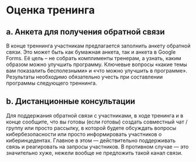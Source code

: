 # Оценка тренинга

## a. Анкета для получения обратной связи
В конце треннинга участникам предлагается заполнить анкету обратной связи. Это может быть как бумажная анкета, так и анкета в Google Forms. Её цель – не собрать комплименты тренерам, а узнать, каким образом можно улучшить программу. Ключевые вопросы «какие темы вам показалить бесполезными» и «что можно улучшить в программе». Результаты необходимо обязательно учесть при составлении программы следующего треннинга.
## b. Дистанционные консультации
Для поддержания обратной связи с участниками, в ходе тренинга и в конце сообщите, что вы готовы (если готовы) создать совместный чат / группу или просто рассылку, в которой будете обсуждать вопросы кибербезопасности или просто информировать участников о киберинцедентах. Главное в этом — действительно поддерживать связь и реагировать на запросы участников. В противном случае — это значительно хуже, нежели вообще не предложить такой канал связи.
